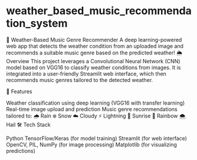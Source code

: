 # weather_based_music_recommendation_system

🎵 Weather-Based Music Genre Recommender A deep learning-powered web app that detects the weather condition from an uploaded image and recommends a suitable music genre based on the predicted weather! 🌦 Overview This project leverages a Convolutional Neural Network (CNN) model based on VGG16 to classify weather conditions from images. It is integrated into a user-friendly Streamlit web interface, which then recommends music genres tailored to the detected weather.

🚀 Features

Weather classification using deep learning (VGG16 with transfer learning)
Real-time image upload and prediction
Music genre recommendations tailored to:
🌧 Rain
❄ Snow
☁ Cloudy
⚡ Lightning
🌅 Sunrise
🌈 Rainbow
🌨 Hail
🛠 Tech Stack

Python
TensorFlow/Keras (for model training)
Streamlit (for web interface)
OpenCV, PIL, NumPy (for image processing)
Matplotlib (for visualizing predictions)
